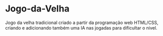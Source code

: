 # Jogo-da-Velha

 Jogo da velha tradicional criado a partir da programação web HTML/CSS, criando e adicionando também uma IA nas jogadas para dificultar o nivel.
